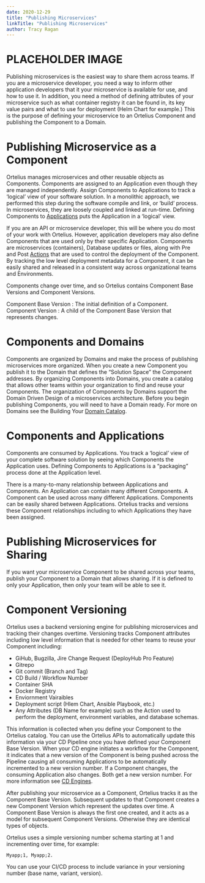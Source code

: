 ```yaml
---
date: 2020-12-29
title: "Publishing Microservices"
linkTitle: "Publishing Microservices"
author: Tracy Ragan
---
```


# PLACEHOLDER IMAGE

Publishing microservices is the easiest way to share them across teams. If you are a microservice developer, you need a way to inform other application developers that it your microservice is available for use, and how to use it.   In addition, you need a method of defining attributes of your microservice such as what container registry it can be found in, its key value pairs and what to use for deployment (Helm Chart for example.)  This is the purpose of defining your microservice to an Ortelius Component and publishing the Component to a Domain.

# Publishing Microservice as a Component
Ortelius manages microservices and other reusable objects as Components. Components are assigned to an Application even though they are managed independently. Assign Components to Applications to track a ‘logical’ view of your software solution. In a monolithic approach, we performed this step during the software compile and link, or ‘build’ process. In microservices, they are loosely coupled and linked at run-time. Defining Components to [Applications](https://docs.ortelius.io/guides/userguide/packaging-applications/buildingapplications/) puts the Application in a ‘logical’ view.

If you are an API or microservice developer, this will be where you do most of your work with Ortelius. However, application developers may also define Components that are used only by their specific Application. Components are microservices (containers), Database updates or files, along with Pre and Post [Actions](https://docs.ortelius.io/guides/userguide/customizations/2-define-your-actions/#intro-to-actions) that are used to control the deployment of the Component. By tracking the low level deployment metadata for a Component, it can be easily shared and released in a consistent way across organizational teams and Environments.

Components change over time, and so Ortelius contains Component Base Versions and Component Versions.

Component Base Version : The initial definition of a Component.
Component Version : A child of the Component Base Version that represents changes.

# Components and Domains
Components are organized by Domains and make the process of publishing microservices more organized. When you create a new Component you publish it to the Domain that defines the “Solution Space” the Component addresses. By organizing Components into Domains, you create a catalog that allows other teams within your organization to find and reuse your Components. The organization of Components by Domains support the Domain Driven Design of a microservices architecture. Before you begin publishing Components, you will need to have a Domain ready. For more on Domains see the Building Your [Domain Catalog](https://docs.ortelius.io/guides/userguide/first-steps/2-defining-domains/).

# Components and Applications
Components are consumed by Applications. You track a ‘logical’ view of your complete software solution by seeing which Components the Application uses. Defining Components to Applications is a “packaging” process done at the Application level.

There is a many-to-many relationship between Applications and Components. An Application can contain many different Components. A Component can be used across many different Applications. Components can be easily shared between Applications. Ortelius tracks and versions these Component relationships including to which Applications they have been assigned.

# Publishing Microservices for Sharing
If you want your microservice Component to be shared across your teams, publish your Component to a Domain that allows sharing. If it is defined to only your Application, then only your team will be able to see it.

# Component Versioning
Ortelius uses a backend versioning engine for publishing microservices and tracking their changes overtime. Versioning tracks Component attributes including low level information that is needed for other teams to reuse your Component including:

- GiHub, Bugzilla, Jire Change Request (DeployHub Pro Feature)
- Gitrepo
- Git commit (Branch and Tag)
- CD Build / Workflow Number
- Container SHA
- Docker Registry
- Enviornment Vairaibles
- Deployment script (Hlem Chart, Ansible Playbook, etc.)
- Any Attributes (DB Name for example) such as the Action used to perform the deployment, environment variables, and database schemas.

This information is collected when you define your Component to the Ortelius catalog. You can use the Ortelius APIs to automatically update this information via your CD Pipeline once you have defined your Component Base Version. When your CD engine initiates a workflow for the Component, it indicates that a new version of the Component is being pushed across the Pipeline causing all consuming Applications to be automatically incremented to a new version number. If a Component changes, the consuming Application also changes. Both get a new version number. For more information see [CD Engines](https://docs.ortelius.io/guides/userguide/integrations/ci-cd_integrations/).

After publishing your microservice as a Component, Ortelius tracks it as the Component Base Version. Subsequent updates to that Component creates a new Component Version which represent the updates over time. A Component Base Version is always the first one created, and it acts as a model for subsequent Component Versions. Otherwise they are identical types of objects.

Ortelius uses a simple versioning number schema starting at 1 and incrementing over time, for example: 
```
Myapp;1, Myapp;2.
```

You can use your CI/CD process to include variance in your versioning number (base name, variant, version).